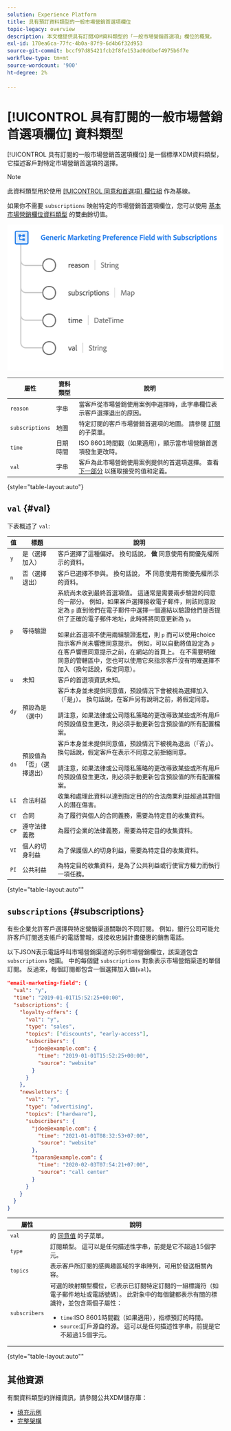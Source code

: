 ```yaml
---
solution: Experience Platform
title: 具有預訂資料類型的一般市場營銷首選項欄位
topic-legacy: overview
description: 本文檔提供具有訂閱XDM資料類型的「一般市場營銷首選項」欄位的概覽。
exl-id: 170ea6ca-77fc-4b0a-87f9-6d4b6f32d953
source-git-commit: bccf97d85421fcb2f8fe153ad0ddbef4975b6f7e
workflow-type: tm+mt
source-wordcount: '900'
ht-degree: 2%

---
```


# [!UICONTROL 具有訂閱的一般市場營銷首選項欄位] 資料類型

[!UICONTROL 具有訂閱的一般市場營銷首選項欄位] 是一個標準XDM資料類型，它描述客戶對特定市場營銷首選項的選擇。

>[!NOTE]
>
>此資料類型用於使用 [[!UICONTROL 同意和首選項] 欄位組](../field-groups/profile/consents.md) 作為基線。
>
>如果你不需要 `subscriptions` 映射特定的市場營銷首選項欄位，您可以使用 [基本市場營銷欄位資料類型](./marketing-field.md) 的雙曲餘切值。

![](../images/data-types/marketing-field-subscriptions.png)

| 屬性 | 資料類型 | 說明 |
| --- | --- | --- |
| `reason` | 字串 | 當客戶從市場營銷使用案例中選擇時，此字串欄位表示客戶選擇退出的原因。 |
| `subscriptions` | 地圖 | 特定訂閱的客戶市場營銷首選項的地圖。 請參閱 [訂閱](#subscriptions) 的子菜單。 |
| `time` | 日期時間 | ISO 8601時間戳（如果適用），顯示當市場營銷首選項發生更改時。 |
| `val` | 字串 | 客戶為此市場營銷使用案例提供的首選項選擇。 查看 [下一部分](#val) 以獲取接受的值和定義。 |

{style=&quot;table-layout:auto&quot;}

## `val` {#val}

下表概述了 `val`:

| 值 | 標題 | 說明 |
| --- | --- | --- |
| `y` | 是（選擇加入） | 客戶選擇了這種偏好。 換句話說， **做** 同意使用有關優先權所示的資料。 |
| `n` | 否（選擇退出） | 客戶已選擇不參與。 換句話說， **不** 同意使用有關優先權所示的資料。 |
| `p` | 等待驗證 | 系統尚未收到最終首選項值。 這通常是需要兩步驗證的同意的一部分。 例如，如果客戶選擇接收電子郵件，則該同意設定為 `p` 直到他們在電子郵件中選擇一個連結以驗證他們是否提供了正確的電子郵件地址，此時將將同意更新為 `y`。<br><br>如果此首選項不使用兩組驗證進程，則 `p` 而可以使用choice指示客戶尚未響應同意提示。 例如，可以自動將值設定為 `p` 在客戶響應同意提示之前，在網站的首頁上。 在不需要明確同意的管轄區中，您也可以使用它來指示客戶沒有明確選擇不加入（換句話說，假定同意）。 |
| `u` | 未知 | 客戶的首選項資訊未知。 |
| `dy` | 預設為是（選中） | 客戶本身並未提供同意值，預設情況下會被視為選擇加入（「是」）。 換句話說，在客戶另有說明之前，將假定同意。<br><br>請注意，如果法律或公司隱私策略的更改導致某些或所有用戶的預設值發生更改，則必須手動更新包含預設值的所有配置檔案。 |
| `dn` | 預設值為「否」（選擇退出） | 客戶本身並未提供同意值，預設情況下被視為退出（「否」）。 換句話說，假定客戶在表示不同意之前拒絕同意。<br><br>請注意，如果法律或公司隱私策略的更改導致某些或所有用戶的預設值發生更改，則必須手動更新包含預設值的所有配置檔案。 |
| `LI` | 合法利益 | 收集和處理此資料以達到指定目的的合法商業利益超過其對個人的潛在傷害。 |
| `CT` | 合同 | 為了履行與個人的合同義務，需要為特定目的收集資料。 |
| `CP` | 遵守法律義務 | 為履行企業的法律義務，需要為特定目的收集資料。 |
| `VI` | 個人的切身利益 | 為了保護個人的切身利益，需要為特定目的收集資料。 |
| `PI` | 公共利益 | 為特定目的收集資料，是為了公共利益或行使官方權力而執行一項任務。 |

{style=&quot;table-layout:auto&quot;&quot;

## `subscriptions` {#subscriptions}

有些企業允許客戶選擇與特定營銷渠道關聯的不同訂閱。 例如，銀行公司可能允許客戶訂閱透支帳戶的電話警報，或接收忠誠計畫優惠的銷售電話。

以下JSON表示電話呼叫市場營銷渠道的示例市場營銷欄位，該渠道包含 `subscriptions` 地圖。 中的每個鍵 `subscriptions` 對象表示市場營銷渠道的單個訂閱。 反過來，每個訂閱都包含一個選擇加入值(`val`)。

```json
"email-marketing-field": {
  "val": "y",
  "time": "2019-01-01T15:52:25+00:00",
  "subscriptions": {
    "loyalty-offers": {
      "val": "y",
      "type": "sales",
      "topics": ["discounts", "early-access"],
      "subscribers": {
        "jdoe@example.com": {
          "time": "2019-01-01T15:52:25+00:00",
          "source": "website"
        }
      }
    },
    "newsletters": {
      "val": "y",
      "type": "advertising",
      "topics": ["hardware"],
      "subscribers": {
        "jdoe@example.com": {
          "time": "2021-01-01T08:32:53+07:00",
          "source": "website"
        },
        "tparan@example.com": {
          "time": "2020-02-03T07:54:21+07:00",
          "source": "call center"
        }
      }
    }
  }
}
```

| 屬性 | 說明 |
| --- | --- |
| `val` | 的 [同意值](#val) 的子菜單。 |
| `type` | 訂閱類型。 這可以是任何描述性字串，前提是它不超過15個字元。 |
| `topics` | 表示客戶所訂閱的感興趣區域的字串陣列，可用於發送相關內容。 |
| `subscribers` | 可選的映射類型欄位，它表示已訂閱特定訂閱的一組標識符（如電子郵件地址或電話號碼）。 此對象中的每個鍵都表示有關的標識符，並包含兩個子屬性： <ul><li>`time`:ISO 8601時間戳（如果適用），指標預訂的時間。</li><li>`source`:訂戶源自的源。 這可以是任何描述性字串，前提是它不超過15個字元。</li></ul> |

{style=&quot;table-layout:auto&quot;&quot;

## 其他資源

有關資料類型的詳細資訊，請參閱公共XDM儲存庫：

* [填充示例](https://github.com/adobe/xdm/blob/master/components/datatypes/consent/marketing-field-basic.example.1.json)
* [完整架構](https://github.com/adobe/xdm/blob/master/components/datatypes/consent/marketing-field-basic.schema.json)
